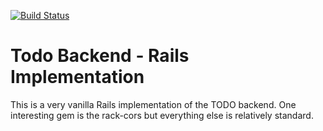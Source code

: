 [![Build Status](https://snap-ci.com/hammerdr/todo-backend-rails/branch/master/build_image)](https://snap-ci.com/hammerdr/todo-backend-rails/branch/master)


# Todo Backend - Rails Implementation

This is a very vanilla Rails implementation of the TODO backend. One interesting gem is the rack-cors but everything else is relatively standard.

